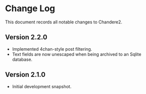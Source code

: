 Change Log
==========
This document records all notable changes to Chandere2.


**Version 2.2.0**
-----------------
* Implemented 4chan-style post filtering.
* Text fields are now unescaped when being archived to an Sqlite database.


**Version 2.1.0**
-----------------
* Initial development snapshot.
